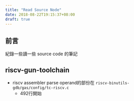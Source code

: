 ```yaml
---
title: "Read Source Node"
date: 2018-08-22T19:15:37+08:00
draft: true
---
```


## 前言

紀錄一些讀一些 source code 的筆記

## riscv-gun-toolchain

- riscv assembler parse operand的部份在 `riscv-binutils-gdb/gas/config/tc-riscv.c`
  - 492行開始 

